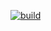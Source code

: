 

[![build](https://github.com/kollera/vcontrold-for-openwrt/actions/workflows/main.yml/badge.svg)](https://github.com/kollera/vcontrold-for-openwrt/actions/workflows/main.yml)
